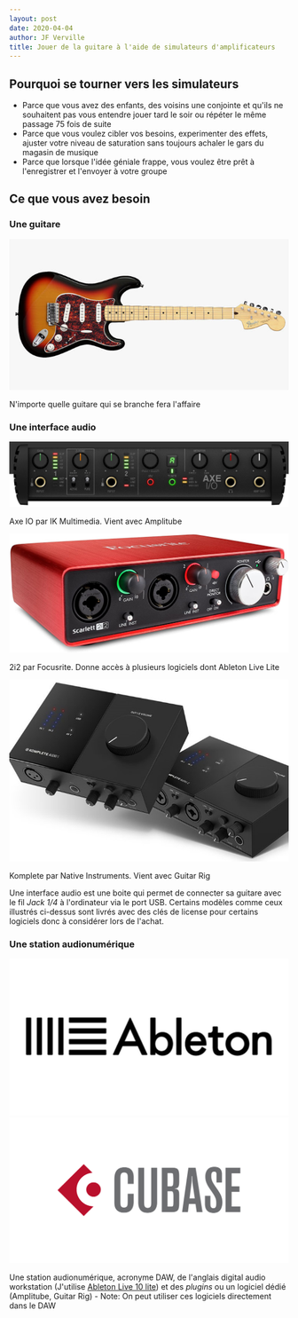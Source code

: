 ```yaml
---
layout: post
date: 2020-04-04
author: JF Verville
title: Jouer de la guitare à l'aide de simulateurs d'amplificateurs
---
```


## Pourquoi se tourner vers les simulateurs
- Parce que vous avez des enfants, des voisins une conjointe et qu'ils ne souhaitent pas vous entendre jouer tard le soir ou répéter le même passage 75 fois de suite
- Parce que vous voulez cibler vos besoins, experimenter des effets, ajuster votre niveau de saturation sans toujours achaler le gars du magasin de musique
- Parce que lorsque l'idée géniale frappe, vous voulez être prêt à l'enregistrer et l'envoyer à votre groupe

## Ce que vous avez besoin
### Une guitare
![Image](assets/images/guitar.jpg)

N'importe quelle guitare qui se branche fera l'affaire

### Une interface audio
<div class="container">
  <div class="row">
    <div class="col-md-4">
      <div class="card mb-4 shadow-sm">
        <img src="assets/images/axe-io.jpg" alt="Axe IO" />
        <div class="card-body">
          <p class="card-text">Axe IO par IK Multimedia. Vient avec Amplitube</p>
        </div>
      </div>
    </div>
    <div class="col-md-4">
      <div class="card mb-4 shadow-sm">
        <img src="assets/images/focusrite.jpg" alt="Focusrite />
        <div class="card-body">
          <p class="card-text">2i2 par Focusrite. Donne accès à plusieurs logiciels dont Ableton Live Lite</p>
        </div>
      </div>
    </div>
    <div class="col-md-4">
      <div class="card mb-4 shadow-sm">
        <img src="assets/images/komplete.jpg" alt="Komplete" />
        <div class="card-body">
          <p class="card-text">Komplete par Native Instruments. Vient avec Guitar Rig</p>
        </div>
      </div>
    </div>
  </div>
</div>

<!--
<div class="container">
  <div class="row align-items-end">
    <div class="col"><img src="assets/images/axe-io.jpg" alt="Axe IO" /></div>
    <div class="col"><img src="assets/images/focusrite.jpg" alt="focusrite" /></div>
    <div class="col"><img src="assets/images/komplete.jpg" alt="komplete" /></div>
  </div>
</div>
-->

Une interface audio est une boite qui permet de connecter sa guitare avec le fil _Jack 1/4_ à l'ordinateur via le port USB. Certains modèles comme ceux illustrés ci-dessus sont livrés avec des clés de license pour certains logiciels donc à considérer lors de l'achat.

### Une station audionumérique
<div class="container">
  <div class="row align-items-end">
    <div class="col"><img src="assets/images/ableton.jpg" alt="Ableton" /></div>
    <div class="col"><img src="assets/images/cubase.png" alt="Cubase" /></div>
  </div>
</div>

Une station audionumérique, acronyme DAW, de l'anglais digital audio workstation (J'utilise [Ableton Live 10 lite](https://www.ableton.com/en/products/live-lite/features/)) et des _plugins_  ou un logiciel dédié (Amplitube, Guitar Rig)
    - Note: On peut utiliser ces logiciels directement dans le DAW



